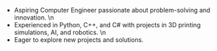 - Aspiring Computer Engineer passionate about problem-solving and innovation. \n
- Experienced in Python, C++, and C# with projects in 3D printing simulations, AI, and robotics. \n
- Eager to explore new projects and solutions.
<!---
MyGitisDone/MyGitisDone is a ✨ special ✨ repository because its `README.md` (this file) appears on your GitHub profile.
You can click the Preview link to take a look at your changes.
--->
